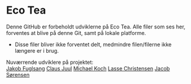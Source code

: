 # Eco Tea


Denne GitHub er forbeholdt udviklerne på Eco Tea.
Alle filer som ses her, forventes at blive på denne Git, samt på lokale platforme.
- Disse filer bliver ikke forventet delt, medmindre filen/filerne ikke længere er i brug.


Nuværrende udviklere på projektet:  
[Jakob Fuglsang](https://github.com/Ffuglsang)
[Claus Juul](https://github.com/clausjuul)
[Michael Koch](https://github.com/mftw)
[Lasse Christensen](https://github.com/Lassemc475)
[Jacob Sørensen](https://github.com/sygtnice)
